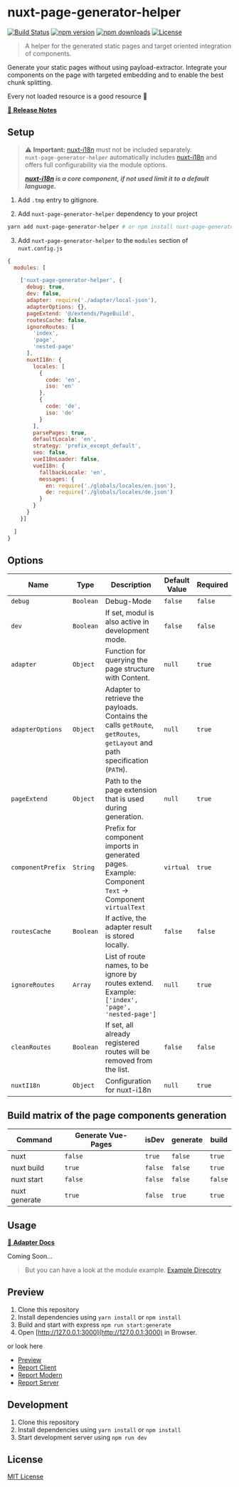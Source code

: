 # nuxt-page-generator-helper

[![Build Status][travis-build-status-src]][travis-build-status-href]
[![npm version][npm-version-src]][npm-version-href]
[![npm downloads][npm-downloads-src]][npm-downloads-href]
[![License][license-src]][license-href]

> A helper for the generated static pages and target oriented integration of components.

Generate your static pages without using payload-extractor. Integrate your components on the page with targeted embedding and to enable the best chunk splitting.

Every not loaded resource is a good resource 🎉

[📖 **Release Notes**](./CHANGELOG.md)

## Setup

> ⚠️ **Important:** [nuxt-i18n](https://github.com/nuxt-community/nuxt-i18n) must not be included separately.  
> `nuxt-page-generator-helper` automatically includes [nuxt-i18n](https://github.com/nuxt-community/nuxt-i18n) and offers full configurability
> via the module options.
>  
> **_[nuxt-i18n](https://github.com/nuxt-community/nuxt-i18n) is a core component, if not used limit it to a default language._**

1. Add `.tmp` entry to gitignore.

2. Add `nuxt-page-generator-helper` dependency to your project

```bash
yarn add nuxt-page-generator-helper # or npm install nuxt-page-generator-helper
```

3. Add `nuxt-page-generator-helper` to the `modules` section of `nuxt.config.js`

```js
{
  modules: [

    ['nuxt-page-generator-helper', {
      debug: true,
      dev: false,
      adapter: require('./adapter/local-json'),
      adapterOptions: {},
      pageExtend: '@/extends/PageBuild',
      routesCache: false,
      ignoreRoutes: [
        'index',
        'page',
        'nested-page'
      ],
      nuxtI18n: {
        locales: [
          {
            code: 'en',
            iso: 'en'
          },
          {
            code: 'de',
            iso: 'de'
          }
        ],
        parsePages: true,
        defaultLocale: 'en',
        strategy: 'prefix_except_default',
        seo: false,
        vueI18nLoader: false,
        vueI18n: {
          fallbackLocale: 'en',
          messages: {
            en: require('./globals/locales/en.json'),
            de: require('./globals/locales/de.json')
          }
        }
      }
    }]

  ]
}
```

## Options

| Name              | Type      | Description                                                                                                                | Default Value | Required |
| ----------------- | --------- | -------------------------------------------------------------------------------------------------------------------------- | ------------- | -------- |
| `debug`           | `Boolean` | Debug-Mode                                                                                                                 | `false`       | `false`  |
| `dev`             | `Boolean` | If set, modul is also active in development mode.                                                                          | `false`       | `false`  |
| `adapter`         | `Object`  | Function for querying the page structure with Content.                                                                     | `null`        | `true`   |
| `adapterOptions`  | `Object`  | Adapter to retrieve the payloads. Contains the calls `getRoute`, `getRoutes`, `getLayout` and path specification (`PATH`). | `null`        | `true`   |
| `pageExtend`      | `Object`  | Path to the page extension that is used during generation.                                                                 | `null`        | `true`   |
| `componentPrefix` | `String`  | Prefix for component imports in generated pages.<br>Example: Component `Text` -> Component `virtualText`                   | `virtual`     | `true`   |
| `routesCache`     | `Boolean` | If active, the adapter result is stored locally.                                                                           | `false`       | `false`  |
| `ignoreRoutes`    | `Array`   | List of route names, to be ignore by routes extend.<br>Example: `['index', 'page', 'nested-page']`                         | `null`        | `true`   |
| `cleanRoutes`     | `Boolean` | If set, all already registered routes will be removed from the list.                                                       | `false`       | `false`  |
| `nuxtI18n`        | `Object`  | Configuration for nuxt-i18n                                                                                                | `null`        | `true`   |

## Build matrix of the page components generation

| Command       | Generate Vue-Pages | isDev   | generate | build   |
| ------------- | ------------------ | ------- | -------- | ------- |
| nuxt          | `false`            | `true`  | `false`  | `true`  |
| nuxt build    | `true`             | `false` | `false`  | `true`  |
| nuxt start    | `false`            | `false` | `false`  | `false` |
| nuxt generate | `true`             | `false` | `true`   | `true`  |

## Usage

[📖 **Adapter Docs**](./README-ADAPTER.md)

Coming Soon...

> But you can have a look at the module example. [Example Direcotry](https://github.com/GrabarzUndPartner/nuxt-page-generator-helper/tree/master/example)

## Preview

1. Clone this repository
2. Install dependencies using `yarn install` or `npm install`
3. Build and start with express `npm run start:generate`
4. Open [http://127.0.0.1:3000](http://127.0.0.1:3000) in Browser.

or look here

- [Preview](https://grabarzundpartner.github.io/nuxt-page-generator-helper/)
- [Report Client](https://grabarzundpartner.github.io/nuxt-page-generator-helper/reports/webpack/client.html)
- [Report Modern](https://grabarzundpartner.github.io/nuxt-page-generator-helper/reports/webpack/modern.html)
- [Report Server](https://grabarzundpartner.github.io/nuxt-page-generator-helper/reports/webpack/server.html)

## Development

1. Clone this repository
2. Install dependencies using `yarn install` or `npm install`
3. Start development server using `npm run dev`

## License

[MIT License](./LICENSE)

<!-- Badges -->

[travis-build-status-src]: <https://travis-ci.org/GrabarzUndPartner/nuxt-page-generator-helper.svg?branch=master>
[travis-build-status-href]: <https://travis-ci.org/GrabarzUndPartner/nuxt-page-generator-helper>

[npm-version-src]: https://img.shields.io/npm/v/nuxt-page-generator-helper/latest.svg?style=flat-square
[npm-version-href]: https://npmjs.com/package/nuxt-page-generator-helper

[npm-downloads-src]: https://img.shields.io/npm/dt/nuxt-page-generator-helper.svg?style=flat-square
[npm-downloads-href]: https://npmjs.com/package/nuxt-page-generator-helper

[codecov-src]: https://img.shields.io/codecov/c/github/GrabarzUndPartner/nuxt-page-generator-helper/branch/master/graph/badge.svg?style=flat-square
[codecov-href]: https://codecov.io/gh/GrabarzUndPartner/nuxt-page-generator-helper

[license-src]: https://img.shields.io/npm/l/nuxt-page-generator-helper.svg?style=flat-square
[license-href]: https://npmjs.com/package/nuxt-page-generator-helper
